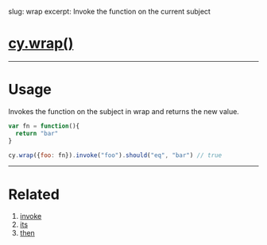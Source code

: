 slug: wrap
excerpt: Invoke the function on the current subject

# [cy.wrap()](#usage)

***

# Usage

Invokes the function on the subject in wrap and returns the new value.

```javascript
var fn = function(){
  return "bar"
}

cy.wrap({foo: fn}).invoke("foo").should("eq", "bar") // true
```

***

# Related

1. [invoke](http://on.cypress.io/api/invoke)
1. [its](http://on.cypress.io/api/its)
2. [then](http://on.cypress.io/api/then)
